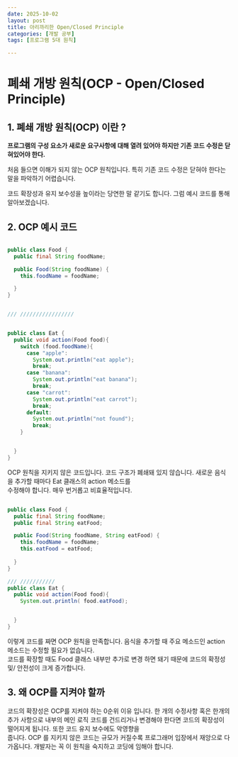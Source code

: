 ```yaml
---
date: 2025-10-02
layout: post
title: 아리까리한 Open/Closed Principle
categories: [개발 공부]
tags: [프로그램 5대 원칙]

---
```


# 폐쇄 개방 원칙(OCP - Open/Closed Principle)

## 1. 폐쇄 개방 원칙(OCP) 이란 ?

<b>프로그램의 구성 요소가 새로운 요구사항에 대해 열려 있어야 하지만 기존 코드 수정은 닫혀있어야 한다.</b>

처음 들으면 이해가 되지 않는 OCP 원칙입니다. 특히 기존 코드 수정은 닫혀야 한다는 말을 파악하기 어렵습니다.

코드 확장성과 유지 보수성을 높이라는 당연한 말 같기도 합니다. 그럼 예시 코드를 통해 알아보겠습니다.

## 2. OCP 예시 코드

```java

public class Food {
  public final String foodName;

  public Food(String foodName) {
    this.foodName = foodName;

  }
}


/// /////////////////


public class Eat {
  public void action(Food food){
    switch (food.foodName){
      case "apple":
        System.out.println("eat apple");
        break;
      case "banana":
        System.out.println("eat banana");
        break;
      case "carrot":
        System.out.println("eat carrot");
        break;
      default:
        System.out.println("not found");
        break;
    }


  }
}


```

OCP 원칙을 지키지 않은 코드입니다. 코드 구조가 폐쇄돼 있지 않습니다. 새로운 음식을 추가할 때마다 Eat 클래스의 action 메소드를<br>
수정해야 합니다. 매우 번거롭고 비효율적입니다.

```java

public class Food {
  public final String foodName;
  public final String eatFood;

  public Food(String foodName, String eatFood) {
    this.foodName = foodName;
    this.eatFood = eatFood;
    
  }
}

/// ///////////
public class Eat {
  public void action(Food food){
    System.out.println( food.eatFood);


  }
}
```
이렇게 코드를 짜면 OCP 원칙을 만족합니다. 음식을 추가할 때 주요 메소드인 action 메소드는 수정할 필요가 없습니다.<br>
코드를 확장할 때도 Food 클래스 내부만 추가로 변경 하면 돼기 때문에 코드의 확정성 및/ 안전성이 크게 증가합니다.

## 3. 왜 OCP를 지켜야 할까

코드의 확장성은 OCP를 지켜야 하는 0순위 이유 입니다. 한 개의 수정사항 혹은 한개의 추가 사항으로 내부의
메인 로직 코드를 건드리거나 변경해야 한다면 코드의 확장성이 떨어지게 됩니다. 또한 코드 유지 보수에도 악영향을 <br>
줍니다. OCP 를 지키지 않은 코드는 규모가 커질수록 프로그래머 입장에서 재앙으로 다가옵니다. 개발자는 꼭
이 원칙을 숙지하고 코딩에 임해야 합니다.
